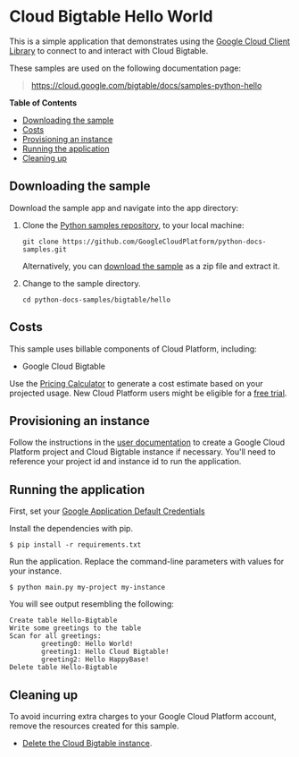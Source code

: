 # Cloud Bigtable Hello World

This is a simple application that demonstrates using the [Google Cloud Client
Library][gcloud-python-bigtable] to connect to and interact with Cloud Bigtable.

<!-- auto-doc-link -->
These samples are used on the following documentation page:

> https://cloud.google.com/bigtable/docs/samples-python-hello

<!-- end-auto-doc-link -->

[gcloud-python-bigtable]: https://googlecloudplatform.github.io/gcloud-python/stable/bigtable-usage.html
[sample-docs]: https://cloud.google.com/bigtable/docs/samples-python-hello


<!-- START doctoc generated TOC please keep comment here to allow auto update -->
<!-- DON'T EDIT THIS SECTION, INSTEAD RE-RUN doctoc TO UPDATE -->
**Table of Contents**

- [Downloading the sample](#downloading-the-sample)
- [Costs](#costs)
- [Provisioning an instance](#provisioning-an-instance)
- [Running the application](#running-the-application)
- [Cleaning up](#cleaning-up)

<!-- END doctoc generated TOC please keep comment here to allow auto update -->


## Downloading the sample

Download the sample app and navigate into the app directory:

1.  Clone the [Python samples
    repository](https://github.com/GoogleCloudPlatform/python-docs-samples), to
    your local machine:

        git clone https://github.com/GoogleCloudPlatform/python-docs-samples.git

    Alternatively, you can [download the
    sample](https://github.com/GoogleCloudPlatform/python-docs-samples/archive/master.zip)
    as a zip file and extract it.

2.  Change to the sample directory.

        cd python-docs-samples/bigtable/hello


## Costs

This sample uses billable components of Cloud Platform, including:

+   Google Cloud Bigtable

Use the [Pricing Calculator][bigtable-pricing] to generate a cost estimate
based on your projected usage.  New Cloud Platform users might be eligible for
a [free trial][free-trial].

[bigtable-pricing]: https://cloud.google.com/products/calculator/#id=1eb47664-13a2-4be1-9d16-6722902a7572
[free-trial]: https://cloud.google.com/free-trial


## Provisioning an instance

Follow the instructions in the [user
documentation](https://cloud.google.com/bigtable/docs/creating-instance) to
create a Google Cloud Platform project and Cloud Bigtable instance if necessary.
You'll need to reference your project id and instance id to run the
application.


## Running the application

First, set your [Google Application Default Credentials](https://developers.google.com/identity/protocols/application-default-credentials)

Install the dependencies with pip.

```
$ pip install -r requirements.txt
```

Run the application. Replace the command-line parameters with values for your instance.

```
$ python main.py my-project my-instance
```

You will see output resembling the following:

```
Create table Hello-Bigtable
Write some greetings to the table
Scan for all greetings:
        greeting0: Hello World!
        greeting1: Hello Cloud Bigtable!
        greeting2: Hello HappyBase!
Delete table Hello-Bigtable
```


## Cleaning up

To avoid incurring extra charges to your Google Cloud Platform account, remove
the resources created for this sample.

- [Delete the Cloud Bigtable
  instance](https://cloud.google.com/bigtable/docs/deleting-instance).
